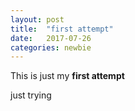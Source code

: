 ```yaml
---
layout: post
title:  "first attempt"
date:   2017-07-26 
categories: newbie
---
```


This is just my **first attempt**

just trying 
